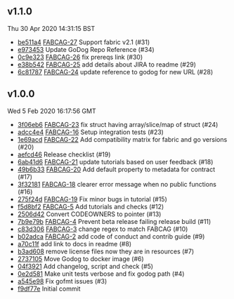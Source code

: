 ## v1.1.0
Thu 30 Apr 2020 14:31:15 BST

* [be511a4](https://github.com/jxu86/fabric-contract-api-go/commit/be511a4) [FABCAG-27](https://jira.hyperledger.org/browse/FABCAG-27) Support fabric v2.1 (#31)
* [e973453](https://github.com/jxu86/fabric-contract-api-go/commit/e973453) Update GoDog Repo Reference (#34)
* [0c9e323](https://github.com/jxu86/fabric-contract-api-go/commit/0c9e323) [FABCAG-26](https://jira.hyperledger.org/browse/FABCAG-26) fix prereqs link (#30)
* [e38b542](https://github.com/jxu86/fabric-contract-api-go/commit/e38b542) [FABCAG-25](https://jira.hyperledger.org/browse/FABCAG-25) add details about JIRA to readme (#29)
* [6c81787](https://github.com/jxu86/fabric-contract-api-go/commit/6c81787) [FABCAG-24](https://jira.hyperledger.org/browse/FABCAG-24) update reference to godog for new URL (#28)

## v1.0.0
Wed  5 Feb 2020 16:17:56 GMT

* [3f06eb6](https://github.com/jxu86/fabric-contract-api-go/commit/3f06eb6) [FABCAG-23](https://jira.hyperledger.org/browse/FABCAG-23) fix struct having array/slice/map of struct (#24)
* [adcc4e4](https://github.com/jxu86/fabric-contract-api-go/commit/adcc4e4) [FABCAG-16](https://jira.hyperledger.org/browse/FABCAG-16) Setup integration tests (#23)
* [1e69acd](https://github.com/jxu86/fabric-contract-api-go/commit/1e69acd) [FABCAG-22](https://jira.hyperledger.org/browse/FABCAG-22) Add compatibility matrix for fabric and go versions (#20)
* [aefcd46](https://github.com/jxu86/fabric-contract-api-go/commit/aefcd46) Release checklist (#19)
* [6ab41d6](https://github.com/jxu86/fabric-contract-api-go/commit/6ab41d6) [FABCAG-21](https://jira.hyperledger.org/browse/FABCAG-21) update tutorials based on user feedback (#18)
* [49b6b33](https://github.com/jxu86/fabric-contract-api-go/commit/49b6b33) [FABCAG-20](https://jira.hyperledger.org/browse/FABCAG-20) Add default property to metadata for contract (#17)
* [3f32181](https://github.com/jxu86/fabric-contract-api-go/commit/3f32181) [FABCAG-18](https://jira.hyperledger.org/browse/FABCAG-18) clearer error message when no public functions (#16)
* [275f24d](https://github.com/jxu86/fabric-contract-api-go/commit/275f24d) [FABCAG-19](https://jira.hyperledger.org/browse/FABCAG-19) Fix minor bugs in tutorial (#15)
* [f5d8bf2](https://github.com/jxu86/fabric-contract-api-go/commit/f5d8bf2) [FABCAG-5](https://jira.hyperledger.org/browse/FABCAG-5) Add tutorials and checks (#12)
* [2506d42](https://github.com/jxu86/fabric-contract-api-go/commit/2506d42) Convert CODEOWNERS to pointer (#13)
* [7b9e79b](https://github.com/jxu86/fabric-contract-api-go/commit/7b9e79b) [FABCAG-4](https://jira.hyperledger.org/browse/FABCAG-4) Prevent beta release failing release build (#11)
* [c83d306](https://github.com/jxu86/fabric-contract-api-go/commit/c83d306) [FABCAG-3](https://jira.hyperledger.org/browse/FABCAG-3) change regex to match FABCAG (#10)
* [b02adca](https://github.com/jxu86/fabric-contract-api-go/commit/b02adca) [FABCAG-2](https://jira.hyperledger.org/browse/FABCAG-2) add code of conduct and contrib guide (#9)
* [a70c11f](https://github.com/jxu86/fabric-contract-api-go/commit/a70c11f) add link to docs in readme (#8)
* [b3ad608](https://github.com/jxu86/fabric-contract-api-go/commit/b3ad608) remove license files now they are in resources (#7)
* [2737105](https://github.com/jxu86/fabric-contract-api-go/commit/2737105) Move Godog to docker image (#6)
* [04f3921](https://github.com/jxu86/fabric-contract-api-go/commit/04f3921) Add changelog, script and check (#5)
* [0e2d581](https://github.com/jxu86/fabric-contract-api-go/commit/0e2d581) Make unit tests verbose and fix godog path (#4)
* [a545e98](https://github.com/jxu86/fabric-contract-api-go/commit/a545e98) Fix gofmt issues (#3)
* [f9df77e](https://github.com/jxu86/fabric-contract-api-go/commit/f9df77e) Initial commit